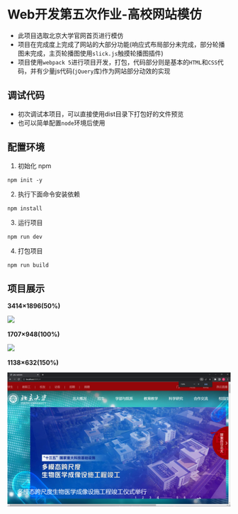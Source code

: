 # Web开发第五次作业-高校网站模仿
- 此项目选取北京大学官网首页进行模仿
- 项目在完成度上完成了网站的大部分功能(响应式布局部分未完成，部分轮播图未完成，主页轮播图使用`slick.js`触摸轮播图插件)
- 项目使用`webpack 5`进行项目开发，打包，代码部分则是基本的`HTML`和`CSS`代码，并有少量js代码(`jQuery`库)作为网站部分动效的实现
## 调试代码
- 初次调试本项目，可以直接使用dist目录下打包好的文件预览
- 也可以简单配置`node`环境后使用
## 配置环境

1. 初始化 npm 
```
npm init -y
```
2. 执行下面命令安装依赖
```
npm install
```
3. 运行项目
```
npm run dev
```
4. 打包项目
```
npm run build
```
## 项目展示
**3414×1896(50%)**

![](./src/images/readme/50%.png)

**1707×948(100%)**

![](./src/images/readme/100%.png)

**1138×632(150%)**

![](./src/images/readme/150%.png)
